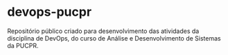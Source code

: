# devops-pucpr
Repositório público criado para desenvolvimento das atividades da disciplina de DevOps, do curso de Análise e Desenvolvimento de Sistemas da PUCPR.
